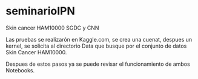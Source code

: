 # seminarioIPN
Skin cancer HAM10000 SGDC y CNN

Las pruebas se realizarón en Kaggle.com, se crea una cuenat, despues un kernel, se solicita al directorio Data que busque por el conjunto de datos Skin Cancer HAM10000.

Despues de estos pasos ya se puede revisar el funcionamiento de ambos Notebooks.

